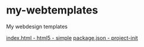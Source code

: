 # my-webtemplates
My webdesign templates

[index.html - html5 - simple](https://raw.githubusercontent.com/bartekbugala/my-webtemplates/master/index.html)
[package.json - project-init](https://raw.githubusercontent.com/bartekbugala/my-webtemplates/master/package.json)
